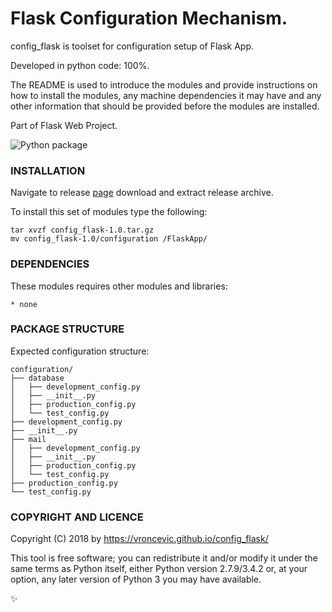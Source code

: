# Flask Configuration Mechanism.

config_flask is toolset for configuration setup of Flask App.

Developed in python code: 100%.

The README is used to introduce the modules and provide instructions on
how to install the modules, any machine dependencies it may have and any
other information that should be provided before the modules are installed.

Part of Flask Web Project.

![Python package](https://github.com/vroncevic/config_flask/workflows/Python%20package/badge.svg?branch=master)

### INSTALLATION
Navigate to release [page](https://github.com/vroncevic/config_flask/releases/tag/v1.0) download and extract release archive.

To install this set of modules type the following:

```
tar xvzf config_flask-1.0.tar.gz
mv config_flask-1.0/configuration /FlaskApp/
```

### DEPENDENCIES

These modules requires other modules and libraries:

    * none

### PACKAGE STRUCTURE

Expected configuration structure:

```
configuration/
├── database
│   ├── development_config.py
│   ├── __init__.py
│   ├── production_config.py
│   └── test_config.py
├── development_config.py
├── __init__.py
├── mail
│   ├── development_config.py
│   ├── __init__.py
│   ├── production_config.py
│   └── test_config.py
├── production_config.py
└── test_config.py
```

### COPYRIGHT AND LICENCE

Copyright (C) 2018 by https://vroncevic.github.io/config_flask/

This tool is free software; you can redistribute it and/or modify
it under the same terms as Python itself, either Python version 2.7.9/3.4.2 or,
at your option, any later version of Python 3 you may have available.

:sparkles:

